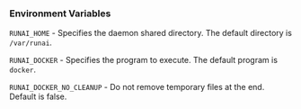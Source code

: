 ### Environment Variables


`RUNAI_HOME` - Specifies the daemon shared directory. The default directory is `/var/runai`.

`RUNAI_DOCKER` - Specifies the program to execute. The default program is `docker`.

`RUNAI_DOCKER_NO_CLEANUP` - Do not remove temporary files at the end. Default is false.
